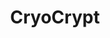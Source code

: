 ---
permalink: /programming/cryocrypt
title: CryoCrypt
image_url: programming/cryocrypt.png
github_project_title: CryoCrypt
roles: Creating scripts to control user events, environment events (such as timing out), storyboarding, recording voice-over audio, assisting in level design
controls: Mouse (left click to select, right click to rotate)
description: 'CryoCrypt was developed by myself and three others at the 2015 Kansas State University Game Jam, created and prepared for judging in under 48 hours based on a given theme: "Securing the Future." Two teammates used Adobe Photoshop to hand-craft the art for characters and scenery while myself and one other teammate focused on using Unity C# scripts to program the puzzles, algorithms, movement, timers, and more.'
extra_notes: This game was awarded Best Art, Best Gameplay, and Best Overall at the First Annual Kansas State University Game Jam.
what_i_learned: I learned a lot about programming in Unity during that weekend, because that was my first exposure to Unity. I also learned how to quickly collaborate with a new team in order to build a fully-functioning game. Finally, I improved my presentation skills by presenting to the judges and the general public at the end of the competition.
what_i_do_differently: Whereas I feel this was a very rewarding and eye-opening experience, I feel like I focused too much on the "competition" aspect and not enough on building comradery with fellow students. I have since learned from this and participated in later competitions with a more open mind.
---